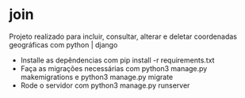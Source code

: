 # join
Projeto realizado para incluir, consultar, alterar e deletar coordenadas geográficas com python | django
- Installe as depêndencias com pip install -r requirements.txt
- Faça as migrações necessárias com python3 manage.py makemigrations e python3 manage.py migrate
- Rode o servidor com python3 manage.py runserver
